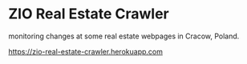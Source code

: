 # ZIO Real Estate Crawler
monitoring changes at some real estate webpages in Cracow, Poland.

https://zio-real-estate-crawler.herokuapp.com